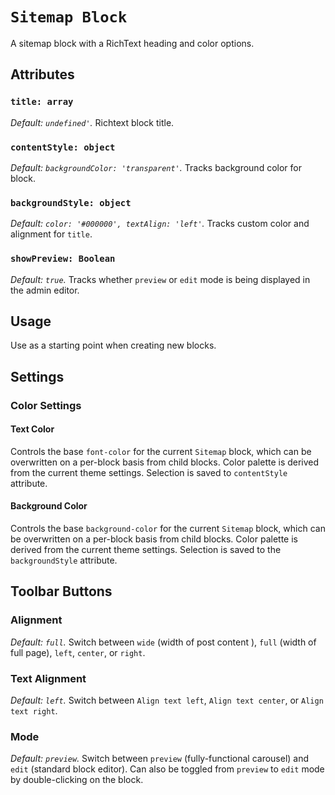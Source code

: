 # `Sitemap Block`

A sitemap block with a RichText heading and color options.

## Attributes

### `title: array`

_Default: `undefined'`._ Richtext block title.

### `contentStyle: object`

_Default: `backgroundColor: 'transparent'`._ Tracks background color for block.

### `backgroundStyle: object`

_Default: `color: '#000000', textAlign: 'left'`._ Tracks custom color and alignment for `title`.

### `showPreview: Boolean`

_Default: `true`._ Tracks whether `preview` or `edit` mode is being displayed in the admin editor.

## Usage

Use as a starting point when creating new blocks.

## Settings

### Color Settings

#### Text Color

Controls the base `font-color` for the current `Sitemap` block, which can be overwritten on a per-block basis from child blocks. Color palette is derived from the current theme settings. Selection is saved to `contentStyle` attribute.

#### Background Color

Controls the base `background-color` for the current `Sitemap` block, which can be overwritten on a per-block basis from child blocks. Color palette is derived from the current theme settings. Selection is saved to the `backgroundStyle` attribute.

## Toolbar Buttons

### Alignment

_Default: `full`._ Switch between `wide` (width of post content ), `full` (width of full page), `left`, `center`, or `right`.

### Text Alignment

_Default: `left`._ Switch between `Align text left`, `Align text center`, or `Align text right`.

### Mode

_Default: `preview`._ Switch between `preview` (fully-functional carousel) and `edit` (standard block editor). Can also be toggled from `preview` to `edit` mode by double-clicking on the block.
